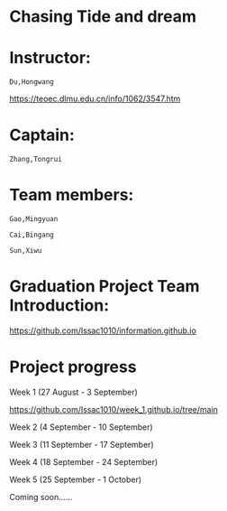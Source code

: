 # Chasing Tide and dream

# Instructor:

    Du,Hongwang 
https://teoec.dlmu.edu.cn/info/1062/3547.htm

# Captain: 

    Zhang,Tongrui

# Team members: 

    Gao,Mingyuan 

    Cai,Bingang 

    Sun,Xiwu

# Graduation Project Team Introduction:

https://github.com/Issac1010/information.github.io

# Project progress

Week 1 (27 August - 3 September) 

https://github.com/Issac1010/week_1.github.io/tree/main

Week 2 (4 September - 10 September)

Week 3 (11 September - 17 September)

Week 4 (18 September - 24 September)

Week 5 (25 September - 1 October)

Coming soon......
